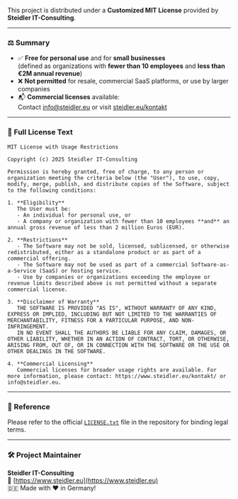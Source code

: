 This project is distributed under a **Customized MIT License** provided by **Steidler IT-Consulting**.

---

### ⚖️ Summary

- ✅ **Free for personal use** and for **small businesses**  
  (defined as organizations with **fewer than 10 employees** and **less than €2M annual revenue**)
- ❌ **Not permitted** for resale, commercial SaaS platforms, or use by larger companies
- 📬 **Commercial licenses** available:  
  Contact [info@steidler.eu](mailto:info@steidler.eu) or visit [steidler.eu/kontakt](https://www.steidler.eu/kontakt/)

---

### 📜 Full License Text

```
MIT License with Usage Restrictions

Copyright (c) 2025 Steidler IT-Consulting

Permission is hereby granted, free of charge, to any person or organization meeting the criteria below (the "User"), to use, copy, modify, merge, publish, and distribute copies of the Software, subject to the following conditions:

1. **Eligibility**  
   The User must be:
   - An individual for personal use, or
   - A company or organization with fewer than 10 employees **and** an annual gross revenue of less than 2 million Euros (EUR).

2. **Restrictions**  
   - The Software may not be sold, licensed, sublicensed, or otherwise redistributed, either as a standalone product or as part of a commercial offering.
   - The Software may not be used as part of a commercial Software-as-a-Service (SaaS) or hosting service.
   - Use by companies or organizations exceeding the employee or revenue limits described above is not permitted without a separate commercial license.

3. **Disclaimer of Warranty**  
   THE SOFTWARE IS PROVIDED "AS IS", WITHOUT WARRANTY OF ANY KIND, EXPRESS OR IMPLIED, INCLUDING BUT NOT LIMITED TO THE WARRANTIES OF MERCHANTABILITY, FITNESS FOR A PARTICULAR PURPOSE, AND NON-INFRINGEMENT.  
   IN NO EVENT SHALL THE AUTHORS BE LIABLE FOR ANY CLAIM, DAMAGES, OR OTHER LIABILITY, WHETHER IN AN ACTION OF CONTRACT, TORT, OR OTHERWISE, ARISING FROM, OUT OF, OR IN CONNECTION WITH THE SOFTWARE OR THE USE OR OTHER DEALINGS IN THE SOFTWARE.

4. **Commercial Licensing**  
   Commercial licenses for broader usage rights are available. For more information, please contact: https://www.steidler.eu/kontakt/ or info@steidler.eu.
```

---

### 📂 Reference

Please refer to the official [`LICENSE.txt`](https://github.com/steidlereu/api-whisperer/blob/main/LICENSE.txt) file in the repository for binding legal terms.

---

### 🛠️ Project Maintainer

**Steidler IT-Consulting**  
🔗 [https://www.steidler.eu](https://www.steidler.eu)  
🇩🇪 Made with ❤️ in Germany!
